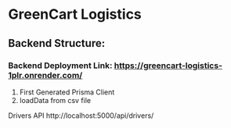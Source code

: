 # GreenCart Logistics

## Backend Structure:

### Backend Deployment Link: https://greencart-logistics-1plr.onrender.com/

1. First Generated Prisma Client 
2. loadData from csv file

Drivers API
http://localhost:5000/api/drivers/


